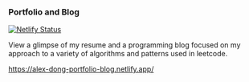 ### Portfolio and Blog

[![Netlify Status](https://api.netlify.com/api/v1/badges/54436f90-0256-4616-838d-743498e6cb52/deploy-status)](https://app.netlify.com/sites/alex-dong-portfolio-blog/deploys)

View a glimpse of my resume and a programming blog focused on my approach to a variety of algorithms and patterns used in leetcode.

<a target="_blank" rel="noopener noreferrer">https://alex-dong-portfolio-blog.netlify.app/</a>
